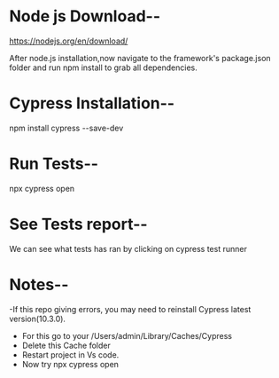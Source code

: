 # Node js Download--
https://nodejs.org/en/download/

After node.js installation,now navigate to the framework's package.json folder and run npm install to grab all dependencies.

# Cypress Installation--
npm install cypress --save-dev

# Run Tests--
npx cypress open

# See Tests report--
We can see what tests has ran by clicking on cypress test runner

# Notes--
-If this repo giving errors, you may need to reinstall Cypress latest version(10.3.0).
- For this go to your /Users/admin/Library/Caches/Cypress
- Delete this Cache folder
- Restart project in Vs code.
- Now try npx cypress open 